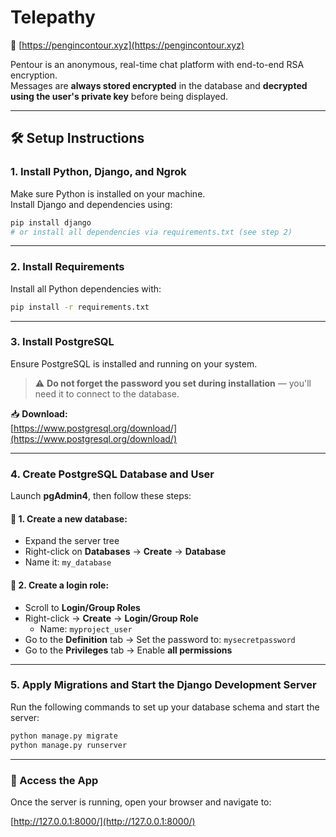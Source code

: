 # Telepathy

🔗 [https://pengincontour.xyz](https://pengincontour.xyz)

Pentour is an anonymous, real-time chat platform with end-to-end RSA encryption.  
Messages are **always stored encrypted** in the database and **decrypted using the user's private key** before being displayed.

---

## 🛠 Setup Instructions

### 1. Install Python, Django, and Ngrok

Make sure Python is installed on your machine.  
Install Django and dependencies using:

```bash
pip install django
# or install all dependencies via requirements.txt (see step 2)
```

---

### 2. Install Requirements

Install all Python dependencies with:

```bash
pip install -r requirements.txt
```

---

### 3. Install PostgreSQL

Ensure PostgreSQL is installed and running on your system.  
> ⚠️ **Do not forget the password you set during installation** — you'll need it to connect to the database.

📥 **Download:**  
[https://www.postgresql.org/download/](https://www.postgresql.org/download/)

---

### 4. Create PostgreSQL Database and User

Launch **pgAdmin4**, then follow these steps:

#### 📁 1. Create a new database:
- Expand the server tree
- Right-click on **Databases** → **Create** → **Database**
- Name it: `my_database`

#### 👤 2. Create a login role:
- Scroll to **Login/Group Roles**
- Right-click → **Create** → **Login/Group Role**
    - Name: `myproject_user`
- Go to the **Definition** tab → Set the password to: `mysecretpassword`
- Go to the **Privileges** tab → Enable **all permissions**

---

### 5. Apply Migrations and Start the Django Development Server

Run the following commands to set up your database schema and start the server:

```bash
python manage.py migrate
python manage.py runserver
```

---

### 🚀 Access the App

Once the server is running, open your browser and navigate to:

[http://127.0.0.1:8000/](http://127.0.0.1:8000/)
